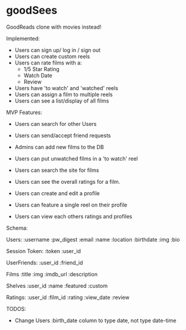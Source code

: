 # goodSees
GoodReads clone with movies instead!

Implemented:
- Users can sign up/ log in / sign out
- Users can create custom reels
- Users can rate films with a:
  - 1/5 Star Rating
  - Watch Date
  - Review
- Users have 'to watch' and 'watched' reels
- Users can assign a film to multiple reels
- Users can see a list/display of all films

MVP Features:
- Users can search for other Users
- Users can send/accept friend requests
- Admins can add new films to the DB

- Users can put unwatched films in a 'to watch' reel
- Users can search the site for films

- Users can see the overall ratings for a film.
- Users can create and edit a profile
- Users can feature a single reel on their profile
- Users can view each others ratings and profiles

Schema:

Users:
:username
:pw_digest
:email
:name
:location
:birthdate
:img
:bio

Session Token:
:token
:user_id

UserFriends:
:user_id
:friend_id

Films
:title
:img
:imdb_url
:description

Shelves
:user_id
:name
:featured
:custom

Ratings:
:user_id
:film_id
:rating
:view_date
:review


TODOS:
- Change Users :birth_date column to type date, not type date-time
